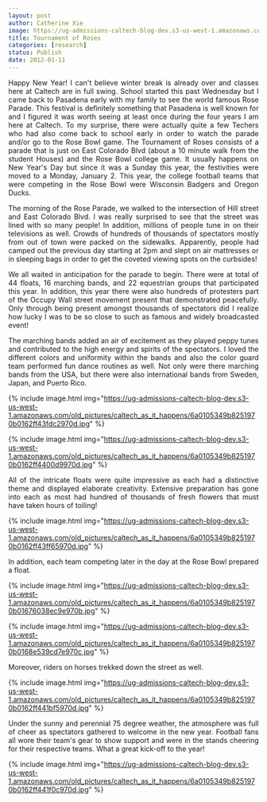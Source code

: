 ```yaml
---
layout: post
author: Catherine Xie
image: https://ug-admissions-caltech-blog-dev.s3-us-west-1.amazonaws.com/old_pictures/caltech_as_it_happens/6a0105349b8251970b0162ff43d6e5970d.jpg
title: Tournament of Roses
categories: [research]
status: Publish
date: 2012-01-11
---
```



<p style="text-align: justify;">Happy New Year! I can't believe winter break is already over and classes here at Caltech are in full swing. School started this past Wednesday but I came back to Pasadena early with my family to see the world famous Rose Parade. This festival is definitely something that Pasadena is well known for and I figured it was worth seeing at least once during the four years I am here at Caltech. To my surprise, there were actually quite a few Techers who had also come back to school early in order to watch the parade and/or go to the Rose Bowl game. The Tournament of Roses consists of a parade that is just on East Colorado Blvd (about a 10 minute walk from the student Houses) and the Rose Bowl college game. It usually happens on New Year's Day but since it was a Sunday this year, the festivities were moved to a Monday, January 2. This year, the college football teams that were competing in the Rose Bowl were Wisconsin Badgers and Oregon Ducks.

<p style="text-align: justify;">The morning of the Rose Parade, we walked to the intersection of Hill street and East Colorado Blvd. I was really surprised to see that the street was lined with so many people! In addition, millions of people tune in on their televisions as well. Crowds of hundreds of thousands of spectators mostly from out of town were packed on the sidewalks. Apparently, people had camped out the previous day starting at 2pm and slept on air mattresses or in sleeping bags in order to get the coveted viewing spots on the curbsides!

<p style="text-align: justify;">We all waited in anticipation for the parade to begin. There were at total of 44 floats, 16 marching bands, and 22 equestrian groups that participated this year. In addition, this year there were also hundreds of protesters part of the Occupy Wall street movement present that demonstrated peacefully. Only through being present amongst thousands of spectators did I realize how lucky I was to be so close to such as famous and widely broadcasted event!

<p style="text-align: justify;">The marching bands added an air of excitement as they played peppy tunes and contributed to the high energy and spirits of the spectators. I loved the different colors and uniformity within the bands and also the color guard team performed fun dance routines as well. Not only were there marching bands from the USA, but there were also international bands from Sweden, Japan, and Puerto Rico.


{% include image.html img="https://ug-admissions-caltech-blog-dev.s3-us-west-1.amazonaws.com/old_pictures/caltech_as_it_happens/6a0105349b8251970b0162ff43fdc2970d.jpg" %}


{% include image.html img="https://ug-admissions-caltech-blog-dev.s3-us-west-1.amazonaws.com/old_pictures/caltech_as_it_happens/6a0105349b8251970b0162ff4400d9970d.jpg" %}
<p style="text-align: justify;">All of the intricate floats were quite impressive as each had a distinctive theme and displayed elaborate creativity. Extensive preparation has gone into each as most had hundred of thousands of fresh flowers that must have taken hours of toiling!

{% include image.html img="https://ug-admissions-caltech-blog-dev.s3-us-west-1.amazonaws.com/old_pictures/caltech_as_it_happens/6a0105349b8251970b0162ff43ff65970d.jpg" %}
<p style="text-align: justify;">In addition, each team competing later in the day at the Rose Bowl prepared a float.


{% include image.html img="https://ug-admissions-caltech-blog-dev.s3-us-west-1.amazonaws.com/old_pictures/caltech_as_it_happens/6a0105349b8251970b01676038ec9e970b.jpg" %}


{% include image.html img="https://ug-admissions-caltech-blog-dev.s3-us-west-1.amazonaws.com/old_pictures/caltech_as_it_happens/6a0105349b8251970b0168e539cd7e970c.jpg" %}
<p style="text-align: justify;">Moreover, riders on horses trekked down the street as well.


{% include image.html img="https://ug-admissions-caltech-blog-dev.s3-us-west-1.amazonaws.com/old_pictures/caltech_as_it_happens/6a0105349b8251970b0162ff441bf5970d.jpg" %}
<p style="text-align: justify;">Under the sunny and perennial 75 degree weather, the atmosphere was full of cheer as spectators gathered to welcome in the new year. Football fans all wore their team's gear to show support and were in the stands cheering for their respective teams. What a great kick-off to the year!

{% include image.html img="https://ug-admissions-caltech-blog-dev.s3-us-west-1.amazonaws.com/old_pictures/caltech_as_it_happens/6a0105349b8251970b0162ff441f0c970d.jpg" %}
